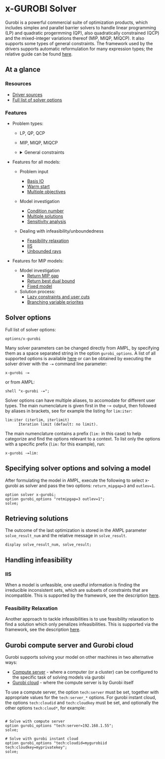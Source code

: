 # x-GUROBI Solver

Gurobi is a powerful commercial suite of optimization products, which includes simplex and parallel barrier solvers to handle linear programming (LP) and quadratic progermming (QP), also quadratically constrained (QCP) and the mixed-integer variations thereof (MIP, MIQP, MIQCP). It also supports some types of general constraints.
The framework used by the drivers supports automatic reformulation for many expression types; the relative guide can be
found [here](https://amplmp.readthedocs.io/en/latest/rst/model-guide.html#modeling-guide).

## At a glance

### Resources

* [Driver sources](https://github.com/ampl/mp/tree/develop/solvers/gurobi)
* [Full list of solver options](options/x-gurobi)

### Features

* Problem types: 

  * LP, QP, QCP
  * MIP, MIQP, MIQCP
  * <details>
    <summary>General constraints</summary>  

    * log / exp
    * min / max
    * and / or
    * abs
    * sin/cos/tan
    * norm
    </details>



* Features for all models:
    * Problem input
        * [Basis IO](https://amplmp.readthedocs.io/en/latest/rst/features-guide.html#input-and-output-basis)
        * [Warm start](https://amplmp.readthedocs.io/en/latest/rst/features-guide.html#warm-start)
        * [Multiple objectives](https://amplmp.readthedocs.io/en/latest/rst/features-guide.html#multiple-objectives)

    * Model investigation

        * [Condition number](https://amplmp.readthedocs.io/en/latest/rst/features-guide.html#kappa)
        * [Multiple solutions](https://amplmp.readthedocs.io/en/latest/rst/features-guide.html#multiple-solutions)
        * [Sensitivity analysis](https://amplmp.readthedocs.io/en/latest/rst/features-guide.html#sensitivity-analysis)

    * Dealing with infeasibility/unboundedness
    
        * [Feasibility relaxation](https://amplmp.readthedocs.io/en/latest/rst/features-guide.html#feasibility-relaxation)
        * [IIS](https://amplmp.readthedocs.io/en/latest/rst/features-guide.html#irreducible-inconsistent-subset-iis)
        * [Unbounded rays](https://amplmp.readthedocs.io/en/latest/rst/features-guide.html#unbounded-rays)



* Features for MIP models:
    * Model investigation
      * [Return MIP gap](https://amplmp.readthedocs.io/en/latest/rst/features-guide.html#return-mip-gap)
      * [Return best dual bound](https://amplmp.readthedocs.io/en/latest/rst/features-guide.html#return-best-dual-bound)
      * [Fixed model](https://amplmp.readthedocs.io/en/latest/rst/features-guide.html#fixed-model-return-basis-for-mip)
    * Solution process:
      * [Lazy constraints and user cuts](https://amplmp.readthedocs.io/en/latest/rst/features-guide.html#lazy-constraints-and-user-cuts)
      * [Branching variable priorites](https://amplmp.readthedocs.io/en/latest/rst/features-guide.html#variable-priorities)
      

## Solver options

Full list of solver options:
```{toctree}
options/x-gurobi
```

Many solver parameters can be changed directly from AMPL, by specifying them as a space separated string in the option `gurobi_options`. 
A list of all supported options is available [here](options/x-gurobi) or can be obtained by executing the solver driver with the `-=` command line parameter:

```
x-gurobi -=
```

or from AMPL:

```ampl
shell "x-gurobi -=";
```

Solver options can have multiple aliases, to accomodate for different user types. 
The main numenclature is given first in the -= output, then followed by aliases in brackets,
 see for example the listing for `lim:iter`:

```
lim:iter (iterlim, iterlimit)
      Iteration limit (default: no limit).
```

The main numenclature contains a prefix (`lim:` in this case) to help categorize and find the 
options relevant to a context. To list only the options with a specific prefix (`lim:` for this example), 
run:

```
x-gurobi -=lim:
```

## Specifying solver options and solving a model

After formulating the model in AMPL, execute the following to select x-gurobi as solver and pass the two options:
`return_mipgap=3` and `outlev=1`.

```ampl
option solver x-gurobi;
option gurobi_options "retmipgap=3 outlev=1";
solve;
```

## Retrieving solutions

The outcome of the last optimization is stored in the AMPL parameter `solve_result_num` and the relative message in
`solve_result`.

```ampl
display solve_result_num, solve_result;
```

## Handling infeasibility

### IIS

When a model is unfeasible, one usedful information is finding the irreducible inconsistent sets, which are subsets of constraints that are
incompatible. This is supported by the framework, see the description [here](https://amplmp.readthedocs.io/en/latest/rst/features-guide.html#irreducible-inconsistent-set-iis).


### Feasibility Relaxation

Another approach to tackle infeasibilities is to use feasibility relaxation to find a solution which only penalizes infeasibilities. 
This is supported via the framework, see the description  [here](https://amplmp.readthedocs.io/en/latest/rst/features-guide.html#feasibiliyrelaxation).


## Gurobi compute server and Gurobi cloud

Gurobi supports solving your model on other machines in two alternative ways:
* [Compute server](https://www.gurobi.com/products/gurobi-compute-server/) - where a computer (or a cluster) can be configured to the specific task of solving models via gurobi
* [Gurobi cloud](https://www.gurobi.com/products/gurobi-instant-cloud/) - where the compute server is by Gurobi itself 

To use a compute server, the option `tech:server` must be set, together with appropriate values for the `tech:server_*` options.
For gurobi instant cloud, the options `tech:cloudid` and `tech:cloudkey` must be set, and optionally the other options `tech:cloud*`, for example:

```ampl

# Solve with compute server
option gurobi_options "tech:server=192.168.1.55";
solve;

# Solve with gurobi instant cloud
option gurobi_options "tech:cloudid=mygurobiid tech:cloudkey=myprivatekey";
solve;
```